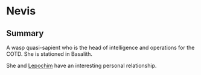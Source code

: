 # Nevis

## Summary

A wasp quasi-sapient who is the head of intelligence and operations for the COTD. She is stationed in Basalith.

She and [Lepochim](../Deepthink/Lepochim.md) have an interesting personal relationship.
